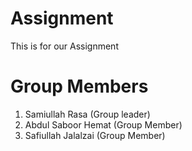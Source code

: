 # Assignment
This is for our Assignment


# Group Members

1. Samiullah Rasa (Group leader)
2. Abdul Saboor Hemat (Group Member)
3. Safiullah Jalalzai (Group Member)